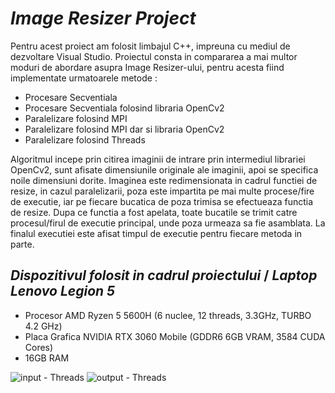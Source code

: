 # **_Image Resizer Project_**


 Pentru acest proiect am folosit limbajul C++, impreuna cu mediul de dezvoltare Visual Studio. Proiectul consta in compararea a mai multor moduri de abordare asupra Image Resizer-ului, pentru acesta fiind implementate urmatoarele metode :
* Procesare Secventiala
* Procesare Secventiala folosind libraria OpenCv2
* Paralelizare folosind MPI
* Paralelizare folosind MPI dar si libraria OpenCv2
* Paralelizare folosind Threads

Algoritmul incepe prin citirea imaginii de intrare prin intermediul librariei OpenCv2, sunt afisate dimensiunile originale ale imaginii, apoi se specifica noile dimensiuni dorite. Imaginea este redimensionata in cadrul functiei de resize, in cazul paralelizarii, poza este impartita pe mai multe procese/fire de executie, iar pe fiecare bucatica de poza trimisa se efectueaza functia de resize. Dupa ce functia a fost apelata, toate bucatile se trimit catre procesul/firul de executie principal, unde poza urmeaza sa fie asamblata. La finalul executiei este afisat timpul de executie pentru fiecare metoda in parte.

## **_Dispozitivul folosit in cadrul proiectului_** / **_Laptop Lenovo Legion 5_**
* Procesor AMD Ryzen 5 5600H (6 nuclee, 12 threads, 3.3GHz, TURBO 4.2 GHz)
* Placa Grafica NVIDIA RTX 3060 Mobile (GDDR6 6GB VRAM, 3584 CUDA Cores)
* 16GB RAM


 

![input - Threads](https://github.com/raulraw/Image_Resizer_Project/assets/119895675/7228ec98-0c71-4927-9471-ab26b3f74470)
![output - Threads](https://github.com/raulraw/Image_Resizer_Project/assets/119895675/ec9249b6-b393-4aa5-869b-10b95513c324)
